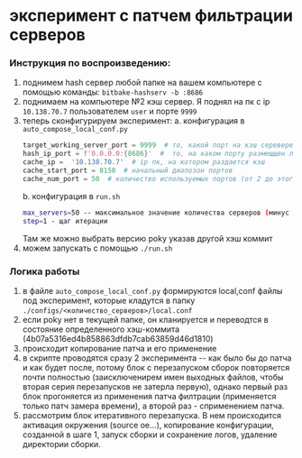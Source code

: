 # эксперимент с патчем фильтрации серверов

### Инструкция по воспроизведению:
1. поднимем hash сервер любой папке на вашем компьютере с помощью команды: `bitbake-hashserv -b :8686`
2. поднимаем на компьютере №2 кэш сервер. Я поднял на пк с ip `10.138.70.7` пользователем `user` и порте `9999`
3. теперь сконфигурируем эксперимент:
    a. конфигурация в `auto_compose_local_conf.py`
    ```py
    target_working_server_port = 9999  # то, какой порт на кэш серевере открыт и используется для раздачи кэша
    hash_ip_port = f'0.0.0.0:{8686}'  #  то, на каком порту размещщен локальный хэш сервере из п.1
    cache_ip =  '10.138.70.7'  # ip пк, на котором раздается кэш
    cache_start_port = 8150  # начальный диапозон портов
    cache_num_port = 50  # количество используемых портов (от 2 до этого значение +1 будет проведен эксперимент)
    ```
    b. конфигурация в `run.sh`
    ```bash
    max_servers=50 -- максимальное значение количества серверов (минус 1, по факту будут измерятсья 50+1)
    step=1 - щаг итерации 
    ```
    Там же можно выбрать версию poky указав другой хэш коммит
4. можем запускать с помощью `./run.sh`

### Логика работы
1. в файле `auto_compose_local_conf.py` формируются local,conf файлы под эксперимент, которые кладутся в папку `./configs/<количество_серверов>/local.conf`
2. если poky нет в текущей папке, он кланируется и переводтся в состояние определенного хэш-коммита (4b07a5316ed4b858863dfdb7cab63859d46d1810)
3. происходит копирование патча и его применение
4. в скрипте проводятся сразу 2 эксперимента -- как было бы до патча и как будет после, потому блок с перезапуском сборок повторяется почти полностью (заисключенирем имен выходных файлов, чтобы вторая серия перезапусков не затерла первую), однако первый раз блок прогоняется из применения патча филтрации (применяется только патч замера времени), а второй раз - сприменением патча.
5. рассмотрим блок итеративного перезапуска. В нем происходится активация окружения (source oe...), копирование конфигурации, созданной в шаге 1, запуск сборки и сохранение логов, удаление директории сборки. 
